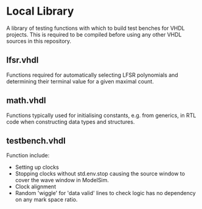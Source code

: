# Local Library

A library of testing functions with which to build test benches for VHDL projects. This is required to be compiled before using any other VHDL sources in this repository.

## lfsr.vhdl

Functions required for automatically selecting LFSR polynomials and determining their terminal value for a given maximal count.

## math.vhdl

Functions typically used for initialising constants, e.g. from generics, in RTL code when constructing data types and structures.

## testbench.vhdl

Function include:

* Setting up clocks
* Stopping clocks without std.env.stop causing the source window to cover the wave window in ModelSim.
* Clock alignment
* Random 'wiggle' for 'data valid' lines to check logic has no dependency on any mark space ratio.
